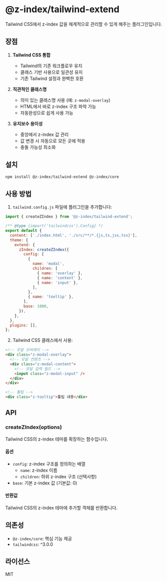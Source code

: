 # @z-index/tailwind-extend

Tailwind CSS에서 z-index 값을 체계적으로 관리할 수 있게 해주는 플러그인입니다.

## 장점

1. **Tailwind CSS 통합**

   - Tailwind의 기존 워크플로우 유지
   - 클래스 기반 사용으로 일관성 유지
   - 기존 Tailwind 설정과 완벽한 호환

2. **직관적인 클래스명**

   - 의미 있는 클래스명 사용 (예: `z-modal-overlay`)
   - HTML에서 바로 z-index 구조 파악 가능
   - 자동완성으로 쉽게 사용 가능

3. **유지보수 용이성**
   - 중앙에서 z-index 값 관리
   - 값 변경 시 자동으로 모든 곳에 적용
   - 충돌 가능성 최소화

## 설치

```bash
npm install @z-index/tailwind-extend @z-index/core
```

## 사용 방법

1. `tailwind.config.js` 파일에 플러그인을 추가합니다:

```javascript
import { createZIndex } from '@z-index/tailwind-extend';

/** @type {import('tailwindcss').Config} */
export default {
  content: ['./index.html', './src/**/*.{js,ts,jsx,tsx}'],
  theme: {
    extend: {
      zIndex: createZIndex({
        config: [
          {
            name: 'modal',
            children: [
              { name: 'overlay' },
              { name: 'content' },
              { name: 'input' },
            ],
          },
          { name: 'tooltip' },
        ],
        base: 1000,
      }),
    },
  },
  plugins: [],
};
```

2. Tailwind CSS 클래스에서 사용:

```html
<!-- 모달 오버레이 -->
<div class="z-modal-overlay">
  <!-- 모달 컨텐츠 -->
  <div class="z-modal-content">
    <!-- 모달 입력 필드 -->
    <input class="z-modal-input" />
  </div>
</div>

<!-- 툴팁 -->
<div class="z-tooltip">툴팁 내용</div>
```

## API

### createZIndex(options)

Tailwind CSS의 z-index 테마를 확장하는 함수입니다.

#### 옵션

- `config`: z-index 구조를 정의하는 배열
  - `name`: z-index 이름
  - `children`: 하위 z-index 구조 (선택사항)
- `base`: 기본 z-index 값 (기본값: 0)

#### 반환값

Tailwind CSS의 z-index 테마에 추가할 객체를 반환합니다.

## 의존성

- `@z-index/core`: 핵심 기능 제공
- `tailwindcss`: ^3.0.0

## 라이선스

MIT
